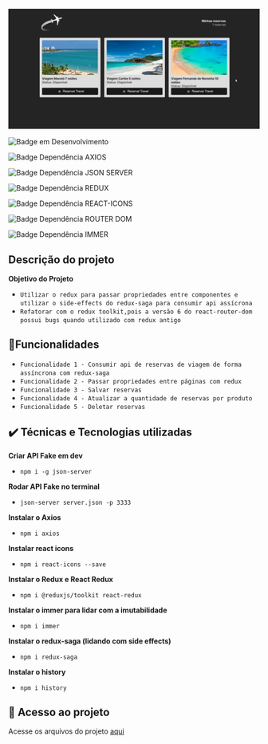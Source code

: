 ![Featured FilmeDom](src/assets/bookingTravelHome.png)

![Badge em Desenvolvimento](http://img.shields.io/static/v1?label=STATUS&message=EM%20DESENVOLVIMENTO&color=BLUE&style=for-the-badge)

![Badge Dependência AXIOS](http://img.shields.io/static/v1?label=DEPENDÊNCIAS&message=EM%20AXIOS&color=LIGHTGREY&style=for-the-badge)

![Badge Dependência JSON SERVER](http://img.shields.io/static/v1?label=DEPENDÊNCIAS&message=EM%20JSONSERVER&color=LIGHTGREY&style=for-the-badge)

![Badge Dependência REDUX](http://img.shields.io/static/v1?label=DEPENDÊNCIAS&message=EM%20REDUX-SAGA&color=LIGHTGREY&style=for-the-badge)

![Badge Dependência REACT-ICONS](http://img.shields.io/static/v1?label=DEPENDÊNCIAS&message=EM%20REACT-ICONS&color=ORANGE&style=for-the-badge)

![Badge Dependência ROUTER DOM](http://img.shields.io/static/v1?label=DEPENDÊNCIAS&message=EM%20REACT-ROUTER-DOM&color=ORANGE&style=for-the-badge)

![Badge Dependência IMMER](http://img.shields.io/static/v1?label=DEPENDÊNCIAS&message=EM%20IMMER&color=LIGHTGREY&style=for-the-badge)

## Descrição do projeto
**Objetivo do Projeto**
- ``Utilizar o redux para passar propriedades entre componentes e utilizar o side-effects do redux-saga para consumir api assícrona``
- ``Refatorar com o redux toolkit,pois a versão 6 do react-router-dom possui bugs quando utilizado com redux antigo``

## 🔨Funcionalidades
  - ``Funcionalidade 1 - Consumir api de reservas de viagem de forma assíncrona com redux-saga``
  - ``Funcionalidade 2 - Passar propriedades entre páginas com redux``
  - ``Funcionalidade 3 - Salvar reservas``
  - ``Funcionalidade 4 - Atualizar a quantidade de reservas por produto``
  - ``Funcionalidade 5 - Deletar reservas``
  
## ✔️ Técnicas e Tecnologias utilizadas
**Criar API Fake em dev**
- ``npm i -g json-server``

**Rodar API Fake no terminal**
- ``json-server server.json -p 3333``

**Instalar o Axios**
- ``npm i axios``

**Instalar react icons**
- ``npm i react-icons --save``

**Instalar o Redux e React Redux**
- ``npm i @reduxjs/toolkit react-redux``

**Instalar o immer para lidar com a imutabilidade**
- ``npm i immer``

**Instalar o redux-saga (lidando com side effects)**
- ``npm i redux-saga``

**Instalar o history**
- ``npm i history``

## 📁 Acesso ao projeto
Acesse os arquivos do projeto [aqui](https://haileicristina.github.io/bookingTravel/)

